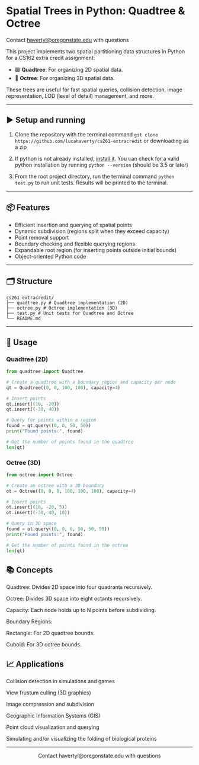 # Spatial Trees in Python: Quadtree & Octree

Contact havertyl@oregonstate.edu with questions

This project implements two spatial partitioning data structures in Python for a CS162 extra credit assignment:

- 🟩 **Quadtree**: For organizing 2D spatial data.
- 🧊 **Octree**: For organizing 3D spatial data.

These trees are useful for fast spatial queries, collision detection, image representation, LOD (level of detail) management, and more.

---

## ▶️ Setup and running

1. Clone the repository with the terminal command `git clone https://github.com/lucahaverty/cs261-extracredit` or downloading as a zip

2. If python is not already installed, [install it](https://www.python.org/downloads/). You can check for a valid python installation by running `python --version` (should be 3.5 or later)

3. From the root project directory, run the terminal command `python test.py` to run unit tests. Results will be printed to the terminal.

---

## 📦 Features

- Efficient insertion and querying of spatial points
- Dynamic subdivision (regions split when they exceed capacity)
- Point removal support
- Boundary checking and flexible querying regions
- Expandable root region (for inserting points outside initial bounds)
- Object-oriented Python code

---

## 🗂️ Structure

```
cs261-extracredit/
├── quadtree.py # Quadtree implementation (2D)
├── octree.py # Octree implementation (3D)
├── test.py # Unit tests for Quadtree and Octree
└── README.md
```

---

## 🔧 Usage

### Quadtree (2D)

```python
from quadtree import Quadtree

# Create a quadtree with a boundary region and capacity per node
qt = Quadtree((0, 0, 100, 100), capacity=4)

# Insert points
qt.insert((10, -20))
qt.insert((-30, 40))

# Query for points within a region
found = qt.query((0, 0, 50, 50))
print("Found points:", found)

# Get the number of points found in the quadtree
len(qt)

```

### Octree (3D)
```python
from octree import Octree

# Create an octree with a 3D boundary
ot = Octree((0, 0, 0, 100, 100, 100), capacity=4)

# Insert points
ot.insert((10, -20, 5))
ot.insert((-30, 40, 10))

# Query in 3D space
found = ot.query((0, 0, 0, 50, 50, 50))
print("Found points:", found)

# Get the number of points found in the octree
len(qt)

```

## 📚 Concepts

Quadtree: Divides 2D space into four quadrants recursively.

Octree: Divides 3D space into eight octants recursively.

Capacity: Each node holds up to N points before subdividing.

Boundary Regions:

Rectangle: For 2D quadtree bounds.

Cuboid: For 3D octree bounds.

## 📈 Applications

Collision detection in simulations and games

View frustum culling (3D graphics)

Image compression and subdivision

Geographic Information Systems (GIS)

Point cloud visualization and querying

Simulating and/or visualizing the folding of biological proteins

---

<div align="center">Contact havertyl@oregonstate.edu with questions</div>

